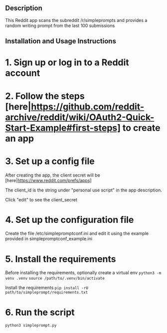 ## Description
This Reddit app scans the subreddit /r/simpleprompts and provides a random writing prompt from the last 100 submissions

## Installation and Usage Instructions
# 1. Sign up or log in to a Reddit account

# 2. Follow the steps [here|https://github.com/reddit-archive/reddit/wiki/OAuth2-Quick-Start-Example#first-steps] to create an app

# 3. Set up a config file
After creating the app, the client secret will be [here|https://www.reddit.com/prefs/apps]

The client_id is the string under "personal use script" in the app description.

Click "edit" to see the client_secret

# 4. Set up the configuration file

Create the file /etc/simplepromptconf.ini and edit it using the example provided in simplepromptconf_example.ini

# 5. Install the requirements
Before installing the requirements, optionally create a virtual env
```python3 -m venv .venv```
```source /path/to/.venv/bin/activate```

Install the requirements
```pip install -rU path/to/simpleprompt/requirements.txt```

# 6. Run the script
```python3 simpleprompt.py```
